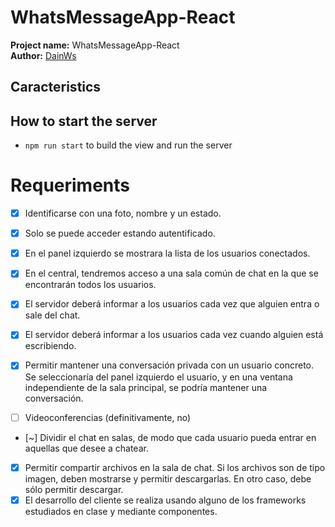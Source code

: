 # WhatsMessageApp-React
**Project name:** WhatsMessageApp-React<br/>
**Author:** [DainWs](https://github.com/DainWs)<br/>

## Caracteristics

## How to start the server
- `npm run start` to build the view and run the server

# Requeriments
- [X] Identificarse con una foto, nombre y un estado.
- [X] Solo se puede acceder estando autentificado.
- [X] En el panel izquierdo se mostrara la lista de los usuarios conectados.
- [X] En el central, tendremos acceso a una sala común de chat en la que se encontrarán todos los usuarios.
- [X] El servidor deberá informar a los usuarios cada vez que alguien entra o sale del chat.
- [X] El servidor deberá informar a los usuarios cada vez cuando alguien está escribiendo.

- [X] Permitir mantener una conversación privada con un usuario concreto. Se seleccionaría del panel izquierdo el usuario, 
  y en una ventana independiente de la sala principal, se podría mantener una conversación.
- [ ] Videoconferencias (definitivamente, no)
- [~] Dividir el chat en salas, de modo que cada usuario pueda entrar en aquellas que desee a chatear.
- [X] Permitir compartir archivos en la sala de chat. Si los archivos son de tipo imagen, deben mostrarse y permitir descargarlas. En otro caso, debe sólo permitir descargar.
- [X] El desarrollo del cliente se realiza usando alguno de los frameworks estudiados en clase y mediante componentes.